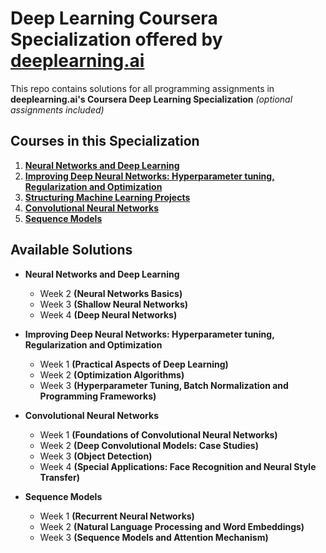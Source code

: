 # Deep Learning Coursera Specialization offered by [deeplearning.ai](https://www.deeplearning.ai/)
This repo contains solutions for all programming assignments in **deeplearning.ai's Coursera Deep Learning Specialization** *(optional assignments included)*
## Courses in this Specialization
  1.  [**Neural Networks and Deep Learning**](https://www.coursera.org/learn/neural-networks-deep-learning) 
  2.  [**Improving Deep Neural Networks: Hyperparameter tuning, Regularization and Optimization**](https://www.coursera.org/learn/deep-neural-network)
  3.  [**Structuring Machine Learning Projects**](https://www.coursera.org/learn/machine-learning-projects)
  4.  [**Convolutional Neural Networks**](https://www.coursera.org/learn/convolutional-neural-networks)
  5.  [**Sequence Models**](https://www.coursera.org/learn/nlp-sequence-models)
  
## Available Solutions
* **Neural Networks and Deep Learning**  
  * Week 2 **(Neural Networks Basics)**
  * Week 3 **(Shallow Neural Networks)**
  * Week 4 **(Deep Neural Networks)**

* **Improving Deep Neural Networks: Hyperparameter tuning, Regularization and Optimization**
  * Week 1 **(Practical Aspects of Deep Learning)**
  * Week 2 **(Optimization Algorithms)**
  * Week 3 **(Hyperparameter Tuning, Batch Normalization and Programming Frameworks)**
  
* **Convolutional Neural Networks**
  * Week 1 **(Foundations of Convolutional Neural Networks)**
  * Week 2 **(Deep Convolutional Models: Case Studies)**
  * Week 3 **(Object Detection)**
  * Week 4 **(Special Applications: Face Recognition and Neural Style Transfer)**
  
* **Sequence Models**
  * Week 1 **(Recurrent Neural Networks)**
  * Week 2 **(Natural Language Processing and Word Embeddings)**
  * Week 3 **(Sequence Models and Attention Mechanism)**
